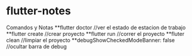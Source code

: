 # flutter-notes


Comandos y Notas
**flutter doctor	//ver el estado de estacion de trabajo
**flutter create	//crear proyecto
**flutter run	//correr el proyecto
**fluter clean	//limpiar el proyecto
**debugShowCheckedModeBanner: false //ocultar barra de debug

